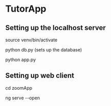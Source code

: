 # TutorApp

## Setting up the localhost server 

source venv/bin/activate

python db.py (sets up the database)

python app.py

## Setting up web client

cd zoomApp

ng serve --open